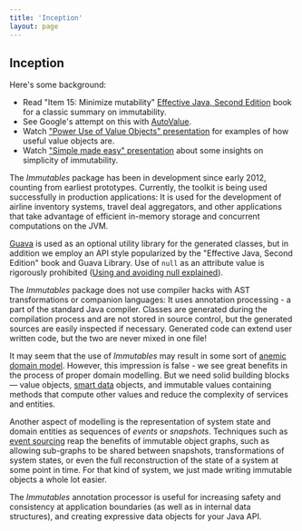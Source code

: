 ```yaml
---
title: 'Inception'
layout: page
---
```


Inception
---------
Here's some background:

* Read "Item 15: Minimize mutability" [Effective Java, Second Edition](http://www.amazon.com/Effective-Java-Edition-Joshua-Bloch/dp/0321356683)
  book for a classic summary on immutability.
* See Google's attempt on this with [AutoValue](https://docs.google.com/presentation/d/14u_h-lMn7f1rXE1nDiLX0azS3IkgjGl5uxp5jGJ75RE).
* Watch ["Power Use of Value Objects" presentation](http://www.infoq.com/presentations/Value-Objects-Dan-Bergh-Johnsson) for examples of how useful value objects are.
* Watch ["Simple made easy" presentation](http://www.infoq.com/presentations/Simple-Made-Easy) about some insights on simplicity of immutability.

The _Immutables_ package has been in development since early 2012, counting from earliest prototypes.
Currently, the toolkit is being used successfully in production applications:
It is used for the development of airline inventory systems, travel deal aggregators, and other applications that take advantage of efficient in-memory storage and concurrent computations on the JVM.

[Guava](https://code.google.com/p/guava-libraries) is used as an optional utility library for the generated classes,
but in addition we employ an API style popularized by the "Effective Java, Second Edition" book and Guava Library.
Use of `null` as an attribute value is rigorously prohibited ([Using and avoiding null explained](https://github.com/google/guava/wiki/UsingAndAvoidingNullExplained)).

The _Immutables_ package does not use compiler hacks with AST transformations or companion languages: It uses annotation processing - a part of the standard Java compiler.
Classes are generated during the compilation process and are not stored in source control, but the generated sources are easily inspected if necessary.
Generated code can extend user written code, but the two are never mixed in one file!

It may seem that the use of _Immutables_ may result in some sort of [anemic domain model](http://www.martinfowler.com/bliki/AnemicDomainModel.html).
However, this impression is false - we see great benefits in the process of proper domain modelling. But we need solid building blocks — value objects,
[smart data](/immutable.html#smart-data) objects,
and immutable values containing methods that compute other values and reduce the complexity of services and entities.

Another aspect of modelling is the representation of system state and domain entities as sequences of _events_ or _snapshots_.
Techniques such as [event sourcing](http://martinfowler.com/eaaDev/EventSourcing.html) reap the
benefits of immutable object graphs, such as allowing sub-graphs to be shared between snapshots, transformations of system states,
or even the full reconstruction of the state of a system at some point in time.
For that kind of system, we just made writing immutable objects a whole lot easier.

The _Immutables_ annotation processor is useful for increasing safety and consistency at application boundaries (as well as in internal data structures),
and creating expressive data objects for your Java API.
